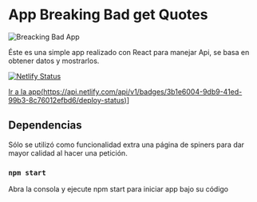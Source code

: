 # App Breaking Bad get Quotes
![Breacking Bad App](https://user-images.githubusercontent.com/78183135/132366039-c3255f87-faa0-49ec-b63e-0170ea8f167f.gif)

Éste es una simple app realizado con React para manejar Api, se basa en obtener datos y mostrarlos. 

[![Netlify Status](https://api.netlify.com/api/v1/badges/3b1e6004-9db9-41ed-99b3-8c76012efbd6/deploy-status)](https://app.netlify.com/sites/braking-bad-quote/deploys)


[Ir a la app(https://api.netlify.com/api/v1/badges/3b1e6004-9db9-41ed-99b3-8c76012efbd6/deploy-status)](https://app.netlify.com/sites/braking-bad-quote/deploys)]

## Dependencias

Sólo se utilizó como funcionalidad extra una página de spiners para dar mayor calidad al hacer una petición.

### `npm start`

Abra la consola y ejecute npm start para iniciar app bajo su código



